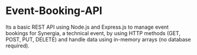 # Event-Booking-API
Its a basic REST API using Node.js and Express.js to manage event bookings for Synergia, a technical event, by using HTTP methods (GET, POST, PUT, DELETE) and handle data using in-memory arrays (no database required).
